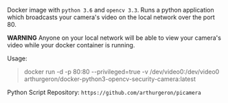 Docker image with `python 3.6` and `opencv 3.3`.
Runs a python application which broadcasts your camera's video on the local network over the port 80.   
   
**WARNING** Anyone on your local network will be able to view your camera's video while your docker container is running.   
   
Usage:   
> docker run -d -p 80:80 --privileged=true -v /dev/video0:/dev/video0 arthurgeron/docker-python3-opencv-security-camera:latest

Python Script Repository: `https://github.com/arthurgeron/picamera`
